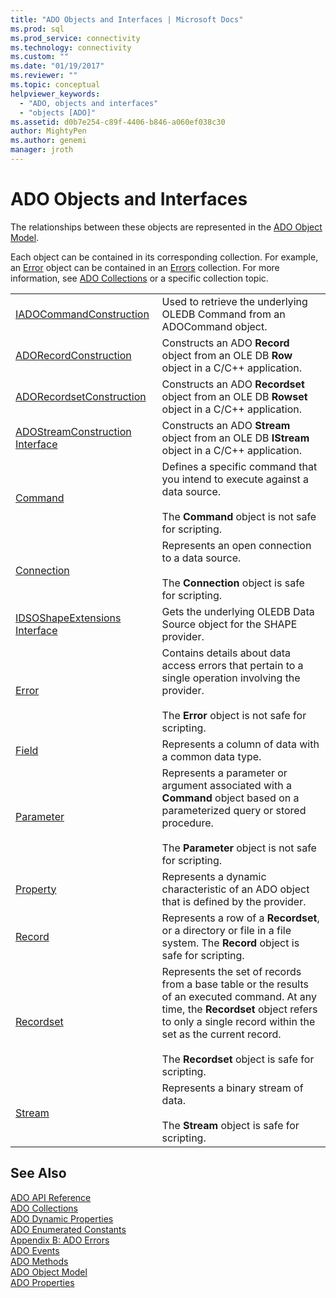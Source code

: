 ```yaml
---
title: "ADO Objects and Interfaces | Microsoft Docs"
ms.prod: sql
ms.prod_service: connectivity
ms.technology: connectivity
ms.custom: ""
ms.date: "01/19/2017"
ms.reviewer: ""
ms.topic: conceptual
helpviewer_keywords: 
  - "ADO, objects and interfaces"
  - "objects [ADO]"
ms.assetid: d0b7e254-c89f-4406-b846-a060ef038c30
author: MightyPen
ms.author: genemi
manager: jroth
---
```

# ADO Objects and Interfaces
The relationships between these objects are represented in the [ADO Object Model](../../../ado/reference/ado-api/ado-object-model.md).  
  
 Each object can be contained in its corresponding collection. For example, an [Error](../../../ado/reference/ado-api/error-object.md) object can be contained in an [Errors](../../../ado/reference/ado-api/errors-collection-ado.md) collection. For more information, see [ADO Collections](../../../ado/reference/ado-api/ado-collections.md) or a specific collection topic.  
  
|||  
|-|-|  
|[IADOCommandConstruction](https://msdn.microsoft.com/library/windows/desktop/aa965677.aspx)|Used to retrieve the underlying OLEDB Command from an ADOCommand object.|  
|[ADORecordConstruction](../../../ado/reference/ado-api/adorecordconstruction-interface.md)|Constructs an ADO **Record** object from an OLE DB **Row** object in a C/C++ application.|  
|[ADORecordsetConstruction](../../../ado/reference/ado-api/adorecordsetconstruction-interface.md)|Constructs an ADO **Recordset** object from an OLE DB **Rowset** object in a C/C++ application.|  
|[ADOStreamConstruction Interface](../../../ado/reference/ado-api/adostreamconstruction-interface.md)|Constructs an ADO **Stream** object from an OLE DB **IStream** object in a C/C++ application.|  
|[Command](../../../ado/reference/ado-api/command-object-ado.md)|Defines a specific command that you intend to execute against a data source.<br /><br /> The **Command** object is not safe for scripting.|  
|[Connection](../../../ado/reference/ado-api/connection-object-ado.md)|Represents an open connection to a data source.<br /><br /> The **Connection** object is safe for scripting.|  
|[IDSOShapeExtensions Interface](../../../ado/reference/ado-api/idsoshapeextensions-interface.md)|Gets the underlying OLEDB Data Source object for the SHAPE provider.|  
|[Error](../../../ado/reference/ado-api/error-object.md)|Contains details about data access errors that pertain to a single operation involving the provider.<br /><br /> The **Error** object is not safe for scripting.|  
|[Field](../../../ado/reference/ado-api/field-object.md)|Represents a column of data with a common data type.|  
|[Parameter](../../../ado/reference/ado-api/parameter-object.md)|Represents a parameter or argument associated with a **Command** object based on a parameterized query or stored procedure.<br /><br /> The **Parameter** object is not safe for scripting.|  
|[Property](../../../ado/reference/ado-api/property-object-ado.md)|Represents a dynamic characteristic of an ADO object that is defined by the provider.|  
|[Record](../../../ado/reference/ado-api/record-object-ado.md)|Represents a row of a **Recordset**, or a directory or file in a file system. The **Record** object is safe for scripting.|  
|[Recordset](../../../ado/reference/ado-api/recordset-object-ado.md)|Represents the set of records from a base table or the results of an executed command. At any time, the **Recordset** object refers to only a single record within the set as the current record.<br /><br /> The **Recordset** object is safe for scripting.|  
|[Stream](../../../ado/reference/ado-api/stream-object-ado.md)|Represents a binary stream of data.<br /><br /> The **Stream** object is safe for scripting.|  
  
## See Also  
 [ADO API Reference](../../../ado/reference/ado-api/ado-api-reference.md)   
 [ADO Collections](../../../ado/reference/ado-api/ado-collections.md)   
 [ADO Dynamic Properties](../../../ado/reference/ado-api/ado-dynamic-properties.md)   
 [ADO Enumerated Constants](../../../ado/reference/ado-api/ado-enumerated-constants.md)   
 [Appendix B: ADO Errors](../../../ado/guide/appendixes/appendix-b-ado-errors.md)   
 [ADO Events](../../../ado/reference/ado-api/ado-events.md)   
 [ADO Methods](../../../ado/reference/ado-api/ado-methods.md)   
 [ADO Object Model](../../../ado/reference/ado-api/ado-object-model.md)   
 [ADO Properties](../../../ado/reference/ado-api/ado-properties.md)

